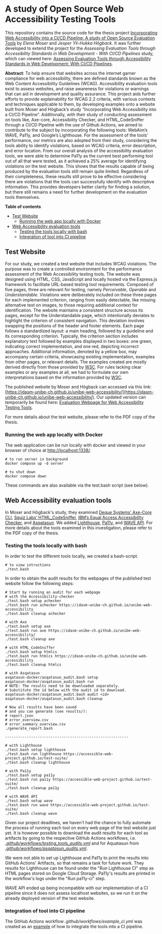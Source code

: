 A study of Open Source Web Accessibility Testing Tools
================================

This repository contains the source code for the thesis project [Incorporating Web Accessibility into a CI/CD Pipeline: A study of Open Source Evaluation Tools](https://www.diva-portal.org/smash/record.jsf?pid=diva2%3A1887999&dswid=4635) by *Elena Moser* and *Jesper Yli-Hukka Högback*. It was further developed to extend the project for the *Assessing Evaluation Tools through Accessibility Standards in Web Development - With CI/CD Pipelines* study, which can viewed here: [Assessing Evaluation Tools through Accessibility Standards in Web Development: With CI/CD Pipelines](https://urn.kb.se/resolve?urn=urn:nbn:se:lnu:diva-140096).

**Abstract**: To help ensure that websites across the internet garner compliance for web accessibility, there are defined standards known as the Web Content Accessibility Guidelines (WCAG). Accessibility evaluation tools exist to assess websites, and raise awareness for violations or warnings that can aid in development and quality assurance. This project aids further efforts to provide explainability for WCAG 2.2 criteria, with various contexts and techniques applicable to them, by developing examples onto a website built from Moser and Högback’s study “Incorporating Web Accessibility into a CI/CD Pipeline”. Additionally, with their study of conducting assessment on tools like, Axe-core, Accessibility Checker, and HTML_CodeSniffer through a CI/CD Pipeline with the use of Github Actions, we aimed to contribute to the subject by incorporating the following tools: WebAim’s WAVE, Pa11y, and Google’s Lighthouse. For the assessment of the tools’ performance, our metrics are also adopted from their study, considering the tools ability to identify violations, based on WCAG criteria, error description, and error location. From our overall analysis of the accessibility evaluation tools, we were able to determine Pa11y as the current best performing tool out of all that were tested, as it achieved a 25% average for identifying violations on the test website. This shows that the results capable of being produced by the evaluation tools still remain quite limited. Regardless of their completeness, these results still prove to be effective considering there are violations that the tools can successfully identify with descriptive information. This provides developers better clarity for finding a solution, but there still remains a need for further development on the evaluation tools themselves.

**Table of contents**
- [Test Website](#test-website)
    - [Running the web app locally with Docker](#running-the-web-app-locally-with-docker)
- [Web Accessibility evaluation tools](#web-accessibility-evaluation-tools)
    - [Testing the tools locally with bash](#testing-the-tools-locally-with-bash)
    - [Integration of tool into CI pipeline](#integration-of-tool-into-ci-pipeline)

## Test Website

For our study, we created a test website that includes WCAG violations. The purpose was to create a controlled environment for the performance assessment of the Web Accessibility testing tools. The website was designed using HTML, CSS, JavaScript and locally hosted via the Express.js framework to facilitate URL-based testing tool requirements. Composed of five pages, three are relevant for testing, namely *Perceivable*, *Operable* and *Understandable*. Violations were deliberately included on these three pages for each implemented criterion, ranging from easily detectable, like missing alternative text on images, to those requiring additional context for identification. The website maintains a consistent structure across its pages, except for the Understandable page, which intentionally deviates to highlight the criterion of consistent navigation. This deviation involves swapping the positions of the header and footer elements. Each page follows a standardized layout: a main heading, followed by a guideline and its corresponding criterion. Typically, the criterion section includes explanatory text followed by examples displayed in two boxes: one green, indicating correct implementation, and one red, depicting incorrect approaches. Additional information, denoted by a yellow box, may accompany certain criteria, showcasing existing implementation, examples from other pages, or relevant details. The examples created are mostly derived directly from those provided by [W3C](https://www.w3.org/TR/WCAG21/). For rules lacking clear examples or any examples at all, we had to formulate our own interpretations based on the information provided by [W3C](https://www.w3.org/TR/WCAG21/).

The published website by Moser and Högback can accessed via this link: [https://idasm-unibe-ch.github.io/unibe-web-accessibility/](https://idasm-unibe-ch.github.io/unibe-web-accessibility/). Our updated version can temporarily be found here: [Evaluation Webpage for Web Accessibility Testing Tools](https://accessible-web-project.github.io/test-suite/).

For more details about the test website, please refer to the PDF copy of the thesis.

### Running the web app locally with Docker

The web application can be run locally with docker and viewed in your browser of choice at [http://localhost:1338/](http://localhost:1338/).

```
# to run server in background
docker compose up -d server

# to shut down
docker compose down
```
These commands are also available via the test.bash script (see below).

## Web Accessibility evaluation tools

In Moser and Högback's study, they examined [Deque Systems’ Axe-Core CLI](https://www.npmjs.com/package/@axe-core/cli), [Squiz Labs’ HTML_CodeSniffer](https://www.npmjs.com/package/html_codesniffer), [IBM’s Equal Access Accessibility Checker](https://www.npmjs.com/package/accessibility-checker), and [Asqatasun](https://asqatasun.org/). We added [Lighthouse](https://developer.chrome.com/docs/lighthouse/overview), [Pa11y](https://pa11y.org/), and [WAVE API](https://wave.webaim.org/api/).
For more details about the tools examined in this investigation, please refer to the PDF copy of the thesis.

### Testing the tools locally with bash

In order to test the different tools locally, we created a bash-script.

```
# to view intructions
./test.bash
```

In order to obtain the audit results for the webpages of the published test website follow the following steps:

```
# Start by running an audit for each webpage
# with the Accessibility-checker
./test.bash setup achecker
./test.bash run achecker https://idasm-unibe-ch.github.io/unibe-web-accessibility
./test.bash cleanup achecker

# with Axe 
./test.bash setup axe
./test.bash run axe https://idasm-unibe-ch.github.io/unibe-web-accessibility/
./test.bash cleanup axe

# with HTML_CodeSniffer 
./test.bash setup htmlcs
./test.bash run htmlcs https://idasm-unibe-ch.github.io/unibe-web-accessibility
./test.bash cleanup htmlcs

# with Asqatasun
asqatasun-docker/asqatasun_audit.bash setup
asqatasun-docker/asqatasun_audit.bash run
# NOTE: The results need to be downloaded separately.
# Substitute the id below with the audit id to download.
asqatasun-docker/asqatasun_audit.bash audit <id>
asqatasun-docker/asqatasun_audit.bash cleanup

# Now all results have been saved 
# and you can generate (see results/): 
# report.json
# error_overview.csv
# error_summary_overview.csv
./generate_report.bash

---------------------------------------------------------

# with Lighthouse 
./test.bash setup lighthouse
./test.bash run lighthouse https://accessible-web-project.github.io/test-suite/
./test.bash cleanup lighthouse

# with Pa11y 
./test.bash setup pa11y
./test.bash run pa11y https://accessible-web-project.github.io/test-suite/
./test.bash cleanup pa11y

# with WAVE API 
./test.bash setup wave
./test.bash run wave https://accessible-web-project.github.io/test-suite/
./test.bash cleanup wave
```

Given our project deadlines, we haven't had the chance to fully automate the process of running each tool on every web page of the test website just yet.
It is however possible to download the audit results for each tool as artifacts by going to the respective GitHub Actions workflows, i.e. [*.github/workflows/testing_tools_audits.yml*](https://github.com/robinkxl/thesis-project/actions/workflows/testing_tools_audits.yml) and for Aquatasun from [*.github/workflows/asqatasun_audits.yml*](https://github.com/idasm-unibe-ch/unibe-web-accessibility/actions/workflows/asqatasun_audits.yml).

We were not able to set up Lighthouse and Pa11y to print the results into GitHub Actions' Artifacts, so that remains a task for future work. They results for Lighthouse can be found under the "Run Lighthouse CI" step as HTML pages stored on Google Cloud Storage. Pa11y's results are printed in the workflow's logs under the "Run pa11y-ci" step.

WAVE API ended up being incompatible with our implementation of a CI pipeline since it does not assess localhost websites, so we run it on the already deployed version of the test website.

### Integration of tool into CI pipeline 

The GitHub Actions workflow *.github/workflows/example_ci.yml* was created as an [example](https://github.com/idasm-unibe-ch/unibe-web-accessibility/actions/workflows/example_ci.yml) of how to integrate the tools into a CI pipeline.
